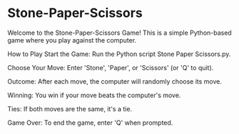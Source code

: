# Stone-Paper-Scissors

Welcome to the Stone-Paper-Scissors Game! This is a simple Python-based game where you play against the computer.

How to Play
Start the Game: Run the Python script Stone Paper Scissors.py.

Choose Your Move: Enter 'Stone', 'Paper', or 'Scissors' (or 'Q' to quit).

Outcome: After each move, the computer will randomly choose its move.

Winning: You win if your move beats the computer's move.

Ties: If both moves are the same, it's a tie.

Game Over: To end the game, enter 'Q' when prompted.
